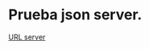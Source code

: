 # Prueba json server.

[URL server](https://my-json-server.typicode.com/JoseLQB/gamecountDB "The best search engine for privacy")


